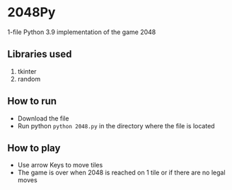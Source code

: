 # 2048Py
1-file Python 3.9 implementation of the game 2048

## Libraries used
1. tkinter
2. random

## How to run
- Download the file
- Run python `python 2048.py` in the directory where the file is located

## How to play
- Use arrow Keys to move tiles
- The game is over when 2048 is reached on 1 tile or if there are no legal moves

